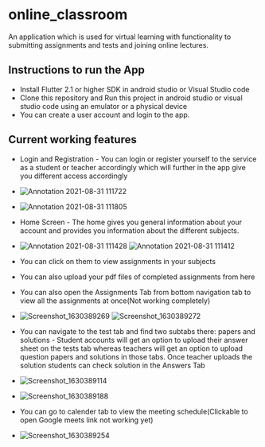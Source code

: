 # online_classroom

An application which is used for virtual learning with functionality to submitting assignments and tests and joining online lectures.

## Instructions to run the App

* Install Flutter 2.1 or higher SDK in android studio or Visual Studio code
* Clone this repository and Run this project in android studio or visual studio code using an emulator or a physical device
* You can create a user account and login to the app.

## Current working features

* Login and Registration - You can login or register yourself to the service as a student or teacher accordingly which will further in the app give you different access accordingly
* ![Annotation 2021-08-31 111722](https://user-images.githubusercontent.com/70048742/131448891-97ec13ee-fd5c-4c60-8777-56061e5a2ad8.jpg)
* ![Annotation 2021-08-31 111805](https://user-images.githubusercontent.com/70048742/131448915-91c0ad08-5f61-4603-8272-d00f50b3466b.jpg)


* Home Screen - The home gives you general information about your account and provides you information about the different subjects.
* ![Annotation 2021-08-31 111428](https://user-images.githubusercontent.com/70048742/131448639-b509102c-fb53-43c9-9275-a94c95df2489.jpg)
![Annotation 2021-08-31 111412](https://user-images.githubusercontent.com/70048742/131448649-9d82f739-6e33-49ab-9557-ebf887486be7.jpg)

* You can click on them to view assignments in your subjects
* You can also upload your pdf files of completed assignments from here
*  You can also open the Assignments Tab from bottom navigation tab to view all the assignments at once(Not working completely)
*  ![Screenshot_1630389269](https://user-images.githubusercontent.com/70048742/131449572-94974b4c-22a5-48e5-bfbf-86ab5b3b2c01.png)
![Screenshot_1630389272](https://user-images.githubusercontent.com/70048742/131449585-681aaf41-329b-478d-b56f-127ff449ae3a.png)

*  You can navigate to the test tab and find two subtabs there: papers and solutions - Student accounts will get an option to upload their answer sheet on the tests tab whereas teachers will get an option to upload question papers and solutions in those tabs. Once teacher uploads the solution students can check solution in the Answers Tab 
*  ![Screenshot_1630389114](https://user-images.githubusercontent.com/70048742/131449375-fa68f408-3840-4faa-991f-72a97901b1c3.png)
*  ![Screenshot_1630389188](https://user-images.githubusercontent.com/70048742/131449420-ab0c2fde-6325-4a85-8769-6b31324dd2ee.png)
*  You can go to calender tab to view the meeting schedule(Clickable to open Google meets link not working yet)
*  ![Screenshot_1630389254](https://user-images.githubusercontent.com/70048742/131449542-7a6105bf-d49b-491d-8f80-bf9ba9bc6081.png)

